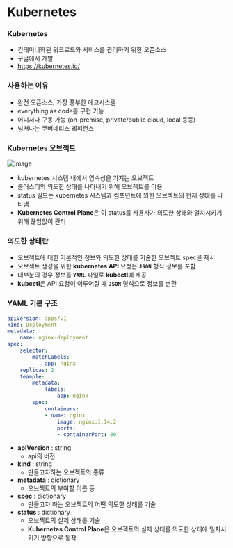 # Kubernetes

### Kubernetes 

- 컨테이너화된 워크로드와 서비스를 관리하기 위한 오픈소스
- 구글에서 개발
- https://kubernetes.io/

### 사용하는 이유

- 완전 오픈소스, 가장 풍부한 에코시스템
- everything as code를 구현 가능
- 어디서나 구동 가능 (on-premise, private/public cloud, local 등등)
- 넘쳐나는 쿠버네티스 레퍼런스

### Kubernetes 오브젝트

![image](https://github.com/pokabook/TIL/assets/103029701/5d5ece5a-7155-4292-bacb-62431efa3823)


- kubernetes 시스템 내에서 영속성을 가지는 오브젝트
- 클러스터의 의도한 상태를 나타내기 위해 오브젝트를 이용
- status 필드는 kubernetes 시스템과 컴포넌트에 의한 오브젝트의 현재 상태를 나타냄
- **Kubernetes Control Plane**은 이 status를 사용자가 의도한 상태와 일치시키기 위해 끊임없이 관리

### 의도한 상태란

- 오브젝트에 대한 기본적인 정보와 의도한 상태를 기술한 오브젝트 spec을 제시
- 오브젝트 생성을 위한 **kubernetes API** 요청은 **`JSON`** 형식 정보를 포함
- 대부분의 경우 정보를 **`YAML`** 파일로 **kubectl**에 제공
- **kubcetl**은 API 요청이 이루어질 때 **`JSON`** 형식으로 정보를 변환

### YAML 기본 구조

```yaml
apiVersion: apps/v1
kind: Deployment
metadata: 
	name: nginx-deployment
spec:
	selector:
		matchLabels:
			app: nginx
	replicas: 2
	teample:
		metadata:
			labels:
				app: nginx
		spec:
			containers:
			- name: nginx
				image: nginx:1.14.2
				ports:
				- containerPort: 80
```

- **apiVersion** : string
    - api의 버전
- **kind** : string
    - 만들고자하는 오브젝트의 종류
- **metadata** : dictionary
    - 오브젝트의 부여할 이름 등
- **spec** : dictionary
    - 만들고자 하는 오브젝트의 어떤 의도한 상태를 기술
- **status** : dictionary
    - 오브젝트의 실제 상태를 기술
    - **Kubernetes Control Plane**은 오브젝트의 실제 상태를 의도한 상태에 일치시키기 방향으로 동작